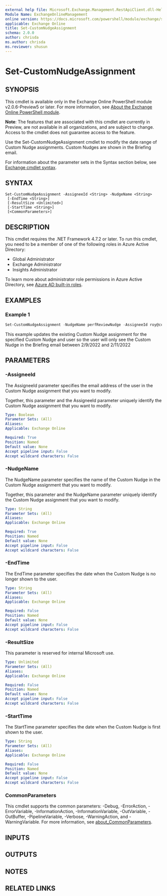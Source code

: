 ```yaml
---
external help file: Microsoft.Exchange.Management.RestApiClient.dll-Help.xml
Module Name: ExchangeOnlineManagement
online version: https://docs.microsoft.com/powershell/module/exchange/set-customnudgeassignment
applicable: Exchange Online
title: Set-CustomNudgeAssignment
schema: 2.0.0
author: chrisda
ms.author: chrisda
ms.reviewer: shusun
---
```


# Set-CustomNudgeAssignment

## SYNOPSIS
This cmdlet is available only in the Exchange Online PowerShell module v2.0.6-Preview5 or later. For more information, see [About the Exchange Online PowerShell module](https://docs.microsoft.com/powershell/exchange/exchange-online-powershell-v2).

**Note**: The features that are associated with this cmdlet are currently in Preview, are not available in all organizations, and are subject to change. Access to the cmdlet does not guarantee access to the feature.

Use the Set-CustomNudgeAssignment cmdlet to modify the date range of Custom Nudge assignments. Custom Nudges are shown in the Briefing email.

For information about the parameter sets in the Syntax section below, see [Exchange cmdlet syntax](https://docs.microsoft.com/powershell/exchange/exchange-cmdlet-syntax).

## SYNTAX

```
Set-CustomNudgeAssignment -AssigneeId <String> -NudgeName <String>
 [-EndTime <String>]
 [-ResultSize <Unlimited>]
 [-StartTime <String>]
 [<CommonParameters>]
```

## DESCRIPTION
This cmdlet requires the .NET Framework 4.7.2 or later. To run this cmdlet, you need to be a member of one of the following roles in Azure Active Directory:

- Global Administrator
- Exchange Administrator
- Insights Administrator

To learn more about administrator role permissions in Azure Active Directory, see [Azure AD built-in roles](https://docs.microsoft.com/azure/active-directory/roles/permissions-reference).

## EXAMPLES

### Example 1
```powershell
Set-CustomNudgeAssignment -NudgeName perfReviewNudge -AssigneeId roy@contoso.onmicrosoft.com -StartTime 2/9/2022 -EndTime 2/11/2022
```

This example updates the existing Custom Nudge assignment for the specified Custom Nudge and user so the user will only see the Custom Nudge in the Briefing email between 2/9/2022 and 2/11/2022

## PARAMETERS

### -AssigneeId
The AssigneeId parameter specifies the email address of the user in the Custom Nudge assignment that you want to modify.

Together, this parameter and the AssigneeId parameter uniquely identify the Custom Nudge assignment that you want to modify.

```yaml
Type: Boolean
Parameter Sets: (All)
Aliases:
Applicable: Exchange Online

Required: True
Position: Named
Default value: None
Accept pipeline input: False
Accept wildcard characters: False
```

### -NudgeName
The NudgeName parameter specifies the name of the Custom Nudge in the Custom Nudge assignment that you want to modify.

Together, this parameter and the NudgeName parameter uniquely identify the Custom Nudge assignment that you want to modify.

```yaml
Type: String
Parameter Sets: (All)
Aliases:
Applicable: Exchange Online

Required: True
Position: Named
Default value: None
Accept pipeline input: False
Accept wildcard characters: False
```

### -EndTime
The EndTime parameter specifies the date when the Custom Nudge is no longer shown to the user.

```yaml
Type: String
Parameter Sets: (All)
Aliases:
Applicable: Exchange Online

Required: False
Position: Named
Default value: None
Accept pipeline input: False
Accept wildcard characters: False
```

### -ResultSize
This parameter is reserved for internal Microsoft use.

```yaml
Type: Unlimited
Parameter Sets: (All)
Aliases:
Applicable: Exchange Online

Required: False
Position: Named
Default value: None
Accept pipeline input: False
Accept wildcard characters: False
```

### -StartTime
The StartTime parameter specifies the date when the Custom Nudge is first shown to the user.

```yaml
Type: String
Parameter Sets: (All)
Aliases:
Applicable: Exchange Online

Required: False
Position: Named
Default value: None
Accept pipeline input: False
Accept wildcard characters: False
```

### CommonParameters
This cmdlet supports the common parameters: -Debug, -ErrorAction, -ErrorVariable, -InformationAction, -InformationVariable, -OutVariable, -OutBuffer, -PipelineVariable, -Verbose, -WarningAction, and -WarningVariable. For more information, see [about_CommonParameters](https://go.microsoft.com/fwlink/p/?LinkID=113216).

## INPUTS

## OUTPUTS

## NOTES

## RELATED LINKS
